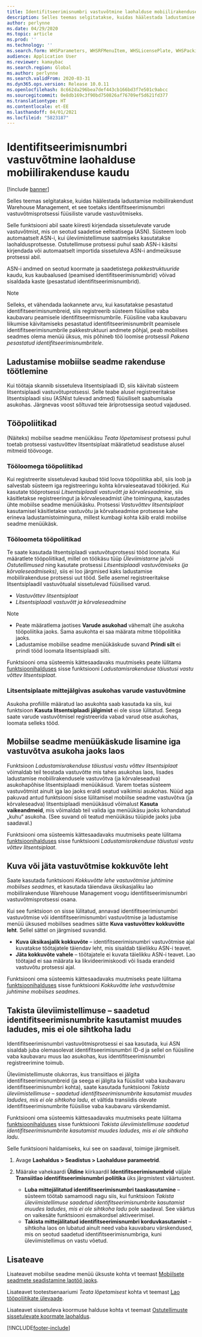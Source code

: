 ```yaml
---
title: Identifitseerimisnumbri vastuvõtmine laohalduse mobiilirakenduse kaudu
description: Selles teemas selgitatakse, kuidas häälestada ladustamise mobiilirakendust Warehouse Management, et toetada identifitseerimisnumbri vastuvõtmisprotsessi füüsiliste varude vastuvõtmiseks.
author: perlynne
ms.date: 04/29/2020
ms.topic: article
ms.prod: ''
ms.technology: ''
ms.search.form: WHSParameters, WHSRFMenuItem, WHSLicensePlate, WHSPackingStructure
audience: Application User
ms.reviewer: kamaybac
ms.search.region: Global
ms.author: perlynne
ms.search.validFrom: 2020-03-31
ms.dyn365.ops.version: Release 10.0.11
ms.openlocfilehash: 8c662da296bea7def443cb166bd3f7e501c9abcc
ms.sourcegitcommit: 0e8db169c3f90bd750826af76709ef5d621fd377
ms.translationtype: HT
ms.contentlocale: et-EE
ms.lasthandoff: 04/01/2021
ms.locfileid: "5823187"
---
```

# <a name="license-plate-receiving-via-the-warehouse-management-mobile-app"></a>Identifitseerimisnumbri vastuvõtmine laohalduse mobiilirakenduse kaudu

[!include [banner](../includes/banner.md)]

Selles teemas selgitatakse, kuidas häälestada ladustamise mobiilirakendust Warehouse Management, et see toetaks identifitseerimisnumbri vastuvõtmisprotsessi füüsiliste varude vastuvõtmiseks.

Selle funktsiooni abil saate kiiresti kirjendada sissetulevate varude vastuvõtmist, mis on seotud saadetise eelteatisega (ASN). Süsteem loob automaatselt ASN-i, kui üleviimistellimuse saatmiseks kasutatakse laohaldusprotsesse. Ostutellimuse protsessi puhul saab ASN-i käsitsi kirjendada või automaatselt importida sissetuleva ASN-i andmeüksuse protsessi abil.

ASN-i andmed on seotud koormate ja saadetistega *pakkestruktuuride* kaudu, kus kaubaalused (peamised identifitseerimisnumbrid) võivad sisaldada kaste (pesastatud identifitseerimisnumbrid).

> [!NOTE]
> Selleks, et vähendada laokannete arvu, kui kasutatakse pesastatud identifitseerimisnumbreid, siis registreerib süsteem füüsilise vaba kaubavaru peamisele identifitseermisnumbrile. Füüsiline vaba kaubavaru liikumise käivitamiseks pesastatud identifitseerimisnumbrilt peamisele identifitseerimisnumbrile pakkestruktuuri andmete põhjal, peab mobiilses seadmes olema menüü üksus, mis põhineb töö loomise protsessil *Pakena pesastatud identifitseerimisnumbritele*.

## <a name="warehousing-mobile-device-app-processing"></a>Ladustamise mobiilse seadme rakenduse töötlemine

Kui töötaja skannib sissetuleva litsentsiplaadi ID, siis käivitab süsteem litsentsiplaadi vastuvõtuprotsessi. Selle teabe alusel registreeritakse litsentsiplaadi sisu (ASNist tulevad andmed) füüsiliselt saabumisala asukohas. Järgnevas voost sõltuvad teie äriprotsessiga seotud vajadused.

## <a name="work-policies"></a>Tööpoliitikad

(Näiteks) mobiilse seadme menüükäsu *Teata lõpetamisest* protsessi puhul toetab protsessi vastuvõttev litsentsiplaat määratletud seadistuse alusel mitmeid töövooge.

### <a name="work-policies-with-work-creation"></a>Tööloomega tööpoliitikad

Kui registreerite sissetulevad kaubad töid loova tööpoliitika abil, siis loob ja salvestab süsteem iga registreeringu kohta kõrvaleseatavad töökirjed. Kui kasutate tööprotsessi *Litsentsiplaadi vastuvõtt ja kõrvaleseadmine*, siis käsitletakse registreeringut ja kõrvaleseadmist ühe toiminguna, kasutades ühte mobiilse seadme menüükäsku. Protsessi *Vastuvõttev litsentsiplaat* kasutamisel käsitletakse vastuvõtu ja kõrvalseadmise protsesse kahe erineva ladustamistoiminguna, millest kumbagi kohta käib eraldi mobiilse seadme menüükäsk.

### <a name="work-policies-without-work-creation"></a>Tööloometa tööpoliitikad

Te saate kasutada litsentsiplaadi vastuvõtuprotsessi tööd loomata. Kui määratlete tööpoliitikad, millel on töökäsu tüüp *Üleviimistarne* ja/või *Ostutellimused* ning kasutate protsessi *Litsentsiplaadi vastuvõtmiseks (ja kõrvaleseadmiseks)*, siis ei loo järgmised kaks ladustamise mobiilirakenduse protsessi uut tööd. Selle asemel registreeritakse litsentsiplaadil vastuvõtualal sissetulevad füüsilised varud.

- *Vastuvõttev litsentsiplaat*
- *Litsentsiplaadi vastuvõtt ja kõrvaleseadmine*

> [!NOTE]
> - Peate määratlema jaotises **Varude asukohad** vähemalt ühe asukoha tööpoliitika jaoks. Sama asukohta ei saa määrata mitme tööpoliitika jaoks.
> - Ladustamise mobiilse seadme menüükäskude suvand **Prindi silt** ei prindi tööd loomata litsentsiplaadi silti.

Funktsiooni oma süsteemis kättesaadavaks muutmiseks peate lülitama [funktsioonihalduses](../../fin-ops-core/fin-ops/get-started/feature-management/feature-management-overview.md) sisse funktsiooni *Ladustamisrakenduse täiustusi vastu võttev litsentsiplaat*.

### <a name="receive-inventory-on-a-location-that-doesnt-track-license-plates"></a>Litsentsiplaate mittejälgivas asukohas varude vastuvõtmine

Asukoha profiilile määratud lao asukohta saab kasutada ka siis, kui funktsioon **Kasuta litsentsiplaadi jälgimist** ei ole sisse lülitatud. Seega saate varude vastuvõtmisel registreerida vabad varud otse asukohas, loomata selleks tööd.

## <a name="add-mobile-device-menu-items-for-each-receiving-location-in-a-warehouse"></a>Mobiilse seadme menüükäskude lisamine iga vastuvõtva asukoha jaoks laos

Funktsioon *Ladustamisrakenduse täiustusi vastu võttev litsentsiplaat* võimaldab teil teostada vastuvõtte mis tahes asukohas laos, lisades ladustamise mobiilirakendusele vastuvõtva (ja kõrvaleseadva) asukohapõhise litsentsiplaadi menüükäsud. Varem toetas süsteem vastuvõtmist ainult iga lao jaoks eraldi seatud vaikimisi asukohas. Nüüd aga pakuvad antud funktsiooni sisse lülitamisel mobiilse seadme vastuvõtva (ja kõrvaleseadva) litsentsiplaadi menüükäsud võimalust **Kasuta vaikeandmeid**, mis võimaldab teil valida iga menüükäsu jaoks kohandatud „kuhu“ asukoha. (See suvand oli teatud menüükäsu tüüpide jaoks juba saadaval.)

Funktsiooni oma süsteemis kättesaadavaks muutmiseks peate lülitama [funktsioonihalduses](../../fin-ops-core/fin-ops/get-started/feature-management/feature-management-overview.md) sisse funktsiooni *Ladustamisrakenduse täiustusi vastu võttev litsentsiplaat*.

## <a name="show-or-skip-the-receiving-summary-page"></a>Kuva või jäta vastuvõtmise kokkuvõte leht

Saate kasutada funktsiooni *Kokkuvõtte lehe vastuvõtmise juhtimine mobiilses seadmes*, et kasutada täiendava üksikasjaliku lao mobiilirakenduse Warehouse Management voogu identifitseerimisnumbri vastuvõtmisprotsessi osana.

Kui see funktsioon on sisse lülitatud, annavad identifitseerimisnumbri vastuvõtmise või identifitseerimisnumbri vastuvõtmise ja ladustamise menüü üksused mobiilses seadmes sätte **Kuva vastuvõttev kokkuvõtte leht**. Sellel sättel on järgmised suvandid.

- **Kuva üksikasjalik kokkuvõte** – identifitseerimisnumbri vastuvõtmise ajal kuvatakse töötajatele täiendav leht, mis sisaldab täielikku ASN-i teavet.
- **Jäta kokkuvõte vahele** – töötajatele ei kuvata täielikku ASN-i teavet. Lao töötajad ei saa määrata ka likvideerimiskoodi või lisada erandeid vastuvõtu protsessi ajal.

Funktsiooni oma süsteemis kättesaadavaks muutmiseks peate lülitama [funktsioonihalduses](../../fin-ops-core/fin-ops/get-started/feature-management/feature-management-overview.md) sisse funktsiooni *Kokkuvõtte lehe vastuvõtmise juhtimine mobiilses seadmes*.

## <a name="prevent-transfer-ordershipped-license-plates-from-being-used-at-warehouses-other-than-the-destination-warehouse"></a>Takista üleviimistellimuse – saadetud identifitseerimisnumbrite kasutamist muudes ladudes, mis ei ole sihtkoha ladu

Identifitseerimisnumbri vastuvõtmisprotsessi ei saa kasutada, kui ASN sisaldab juba olemasolevat identifitseerimisnumbri ID-d ja sellel on füüsiline vaba kaubavaru muus lao asukohas, kus identifitseerimisnumbri registreerimine toimub.

Üleviimistellimuste olukorras, kus transiitlaos ei jälgita identifitseerimisnumbreid (ja seega ei jälgita ka füüsilist vaba kaubavaru identifitseerimisnumbri kohta), saate kasutada funktsiooni *Takista üleviimistellimuse – saadetud identifitseerimisnumbrite kasutamist muudes ladudes, mis ei ole sihtkoha ladu*, et vältida transiidis olevate identifitseerimisnumbrite füüsilise vaba kaubavaru värskendamist.

Funktsiooni oma süsteemis kättesaadavaks muutmiseks peate lülitama [funktsioonihalduses](../../fin-ops-core/fin-ops/get-started/feature-management/feature-management-overview.md) sisse funktsiooni *Takista üleviimistellimuse saadetud identifitseerimisnumbrite kasutamist muudes ladudes, mis ei ole sihtkoha ladu*.

Selle funktsiooni haldamiseks, kui see on saadaval, toimige järgmiselt.

1. Avage **Laohaldus \> Seadistus \> Laohalduse parameetrid**.
1. Määrake vahekaardi **Üldine** kiirkaardil **Identifitseerimisnumbrid** väljale **Transiitlao identifitseerimisnumbri poliitika** üks järgmistest väärtustest.

    - **Luba mittejälitatud identifitseerimisnumbri taaskasutamine** – süsteem töötab samamoodi nagu siis, kui funktsioon *Takista üleviimistellimuse saadetud identifitseerimisnumbrite kasutamist muudes ladudes, mis ei ole sihtkoha ladu* pole saadaval. See väärtus on vaikesäte funktsiooni esmakordsel aktiveerimisel.
    - **Takista mittejälitatud identifitseerimisnumbri korduvkasutamist** – sihtkoha laos on lubatud ainult need vaba kauvabaru värskendused, mis on seotud saadetud identifitseerimisnumbriga, kuni üleviimistellimus on vastu võetud.

## <a name="more-information"></a>Lisateave

Lisateavet mobiilse seadme menüü üksuste kohta vt teemast [Mobiilsete seadmete seadistamine laotöö jaoks](configure-mobile-devices-warehouse.md).

Lisateavet tootestsenaariumi *Teata lõpetamisest* kohta vt teemast [Lao tööpoliitikate ülevaade](warehouse-work-policies.md).

Lisateavet sissetuleva koormuse halduse kohta vt teemast [Ostutellimuste sissetulevate koormate laohaldus](inbound-load-handling.md).


[!INCLUDE[footer-include](../../includes/footer-banner.md)]
